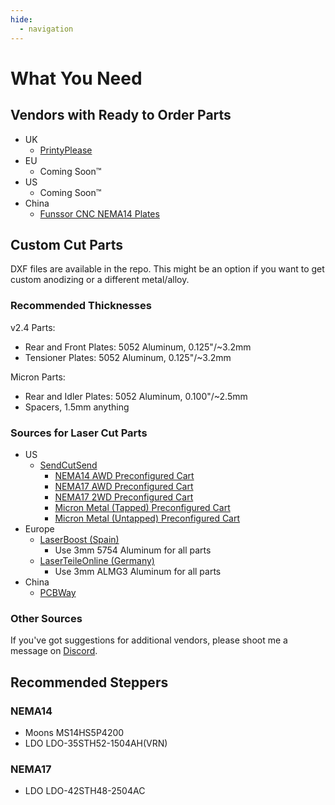 ```yaml
---
hide:
  - navigation
---
```

# What You Need

## Vendors with Ready to Order Parts

* UK
    * [PrintyPlease](https://www.printyplease.uk/2.4awd)
* EU
    * Coming Soon™
* US
    * Coming Soon™
* China
    * [Funssor CNC NEMA14 Plates](https://www.aliexpress.us/item/3256805710277094.html)

## Custom Cut Parts

DXF files are available in the repo. This might be an option if you want to get custom anodizing or a different metal/alloy.

### Recommended Thicknesses

v2.4 Parts:

  * Rear and Front Plates: 5052 Aluminum, 0.125"/~3.2mm
  * Tensioner Plates: 5052 Aluminum, 0.125"/~3.2mm

Micron Parts:

  * Rear and Idler Plates: 5052 Aluminum, 0.100"/~2.5mm
  * Spacers, 1.5mm anything

### Sources for Laser Cut Parts

* US
    * [SendCutSend](https://sendcutsend.com)
        * [NEMA14 AWD Preconfigured Cart](https://cart.sendcutsend.com/mxfvmnea4pbt)
        * [NEMA17 AWD Preconfigured Cart](https://cart.sendcutsend.com/ttqjs0dfdezz)
        * [NEMA17 2WD Preconfigured Cart](https://cart.sendcutsend.com/zpxyukvw89x5)
        * [Micron Metal (Tapped) Preconfigured Cart](https://cart.sendcutsend.com/7yib4xzr3sck)
        * [Micron Metal (Untapped) Preconfigured Cart](https://cart.sendcutsend.com/nbdvztblscxh)
* Europe
    * [LaserBoost (Spain)](http://www.laserboost.com/)
        * Use 3mm 5754 Aluminum for all parts
    * [LaserTeileOnline (Germany)](https://laserteileonline.de/)
        * Use 3mm ALMG3 Aluminum for all parts
* China
    * [PCBWay](https://www.pcbway.com/rapid-prototyping/manufacture/?type=3)

### Other Sources

If you've got suggestions for additional vendors, please shoot me a message on [Discord](/contact).

## Recommended Steppers

### NEMA14

* Moons MS14HS5P4200
* LDO LDO-35STH52-1504AH(VRN)

### NEMA17

* LDO LDO-42STH48-2504AC